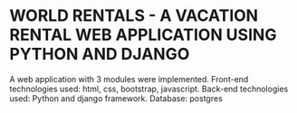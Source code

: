 # WORLD RENTALS - A VACATION RENTAL WEB APPLICATION USING PYTHON AND DJANGO
A web application with 3 modules were implemented.
Front-end technologies used: html, css, bootstrap, javascript.
Back-end technologies used: Python and django framework.
Database: postgres
